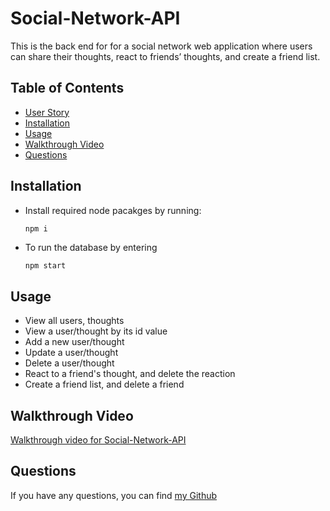 # Social-Network-API
This is the back end for for a social network web application where users can share their thoughts, react to friends’ thoughts, and create a friend list.

## Table of Contents
  * [User Story](#user-story)
  * [Installation](#installation)
  * [Usage](#usage)
  * [Walkthrough Video](#walkthrough-video)
  * [Questions](#questions)  


## Installation
- Install required node pacakges by running:
    ```bash
    npm i
    ```
- To run the database by entering
    ```
    npm start
    ```

## Usage
- View all users, thoughts
- View a user/thought by its id value
- Add a new user/thought
- Update a user/thought
- Delete a user/thought
- React to a friend's thought, and delete the reaction
- Create a friend list, and delete a friend


## Walkthrough Video
[Walkthrough video for Social-Network-API]( )

## Questions
If you have any questions, you can find [my Github](https://github.com/gtotaku-tg) 